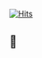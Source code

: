  <div align=left>
	
[![Hits](https://hits.seeyoufarm.com/api/count/incr/badge.svg?url=https%3A%2F%2Fgithub.com%2FUCDAyoung%2Fhit-counter&count_bg=%234ABEB2&title_bg=%23555555&icon=&icon_color=%23E7D4D4&title=hits&edge_flat=true)](https://hits.seeyoufarm.com)
	</div>

## 







<!--
**UCDAyoung/UCDAyoung** is a ✨ _special_ ✨ repository because its `README.md` (this file) appears on your GitHub profile.

Here are some ideas to get you started:

- 🔭 I’m currently working on ...
- 🌱 I’m currently learning ...
- 👯 I’m looking to collaborate on ...
- 🤔 I’m looking for help with ...
- 💬 Ask me about ...
- 📫 How to reach me: ...
- 😄 Pronouns: ...
- ⚡ Fun fact: ...
-->
